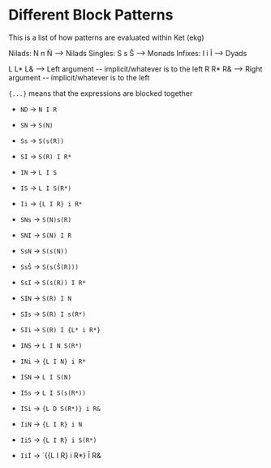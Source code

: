 # Different Block Patterns
This is a list of how patterns are evaluated within Ket (ekg)

Nilads: N n Ñ --> Nilads
Singles: S s Š  --> Monads
Infixes: I i Ī --> Dyads

L L* L& --> Left argument -- implicit/whatever is to the left
R R* R& --> Right argument -- implicit/whatever is to the left

`{...}` means that the expressions are blocked together

- `ND` -> `N I R`

- `SN` -> `S(N)`
- `Ss` -> `S(s(R))`
- `SI` -> `S(R) I R*`

- `IN` -> `L I S`
- `IS` -> `L I S(R*)`
- `Ii` -> `{L I R} i R*`

- `SNs` -> `S(N)s(R)`
- `SNI` -> `S(N) I R`
- `SsN` -> `S(s(N))`
- `SsŠ` -> `S(s(Š(R)))`
- `SsI` -> `S(s(R)) I R*`
- `SIN` -> `S(R) I N`
- `SIs` -> `S(R) I s(R*)`
- `SIi` -> `S(R) I {L* i R*}`

- `INS` -> `L I N S(R*)`
- `INi` -> `{L I N} i R*`
- `ISN` -> `L I S(N)`
- `ISs` -> `L I S(s(R*))`
- `ISi` -> `{L D S(R*)} i R&`
- `IiN` -> `{L I R} i N`
- `IiS` -> `{L I R} i S(R*)`
- `IiĪ` -> `{{L I R} i R*} Ī R&


